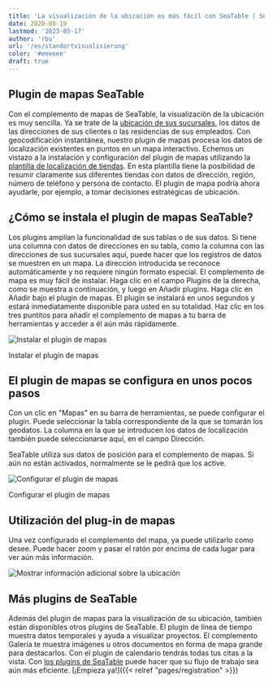 ```yaml
---
title: 'La visualización de la ubicación es más fácil con SeaTable | SeaTable'
date: 2020-08-19
lastmod: '2023-05-17'
author: 'rbu'
url: '/es/standortvisualisierung'
color: '#eeeeee'
draft: true
---
```


## Plugin de mapas SeaTable

Con el complemento de mapas de SeaTable, la visualización de la ubicación es muy sencilla. Ya se trate de la [ubicación de sus sucursales](https://seatable.io/es/vorlage/d6nlvef8ram9wwbkjhziwa/), los datos de las direcciones de sus clientes o las residencias de sus empleados. Con geocodificación instantánea, nuestro plugin de mapas procesa los datos de localización existentes en puntos en un mapa interactivo. Echemos un vistazo a la instalación y configuración del plugin de mapas utilizando la [plantilla de localización de tiendas](https://seatable.io/es/vorlage/d6nlvef8ram9wwbkjhziwa/). En esta plantilla tiene la posibilidad de resumir claramente sus diferentes tiendas con datos de dirección, región, número de teléfono y persona de contacto. El plugin de mapa podría ahora ayudarle, por ejemplo, a tomar decisiones estratégicas de ubicación.

## ¿Cómo se instala el plugin de mapas SeaTable?

Los plugins amplían la funcionalidad de sus tablas o de sus datos. Si tiene una columna con datos de direcciones en su tabla, como la columna con las direcciones de sus sucursales aquí, puede hacer que los registros de datos se muestren en un mapa. La dirección introducida se reconoce automáticamente y no requiere ningún formato especial. El complemento de mapa es muy fácil de instalar. Haga clic en el campo Plugins de la derecha, como se muestra a continuación, y luego en Añadir plugins. Haga clic en Añadir bajo el plugin de mapas. El plugin se instalará en unos segundos y estará inmediatamente disponible para usted en su totalidad. Haz clic en los tres puntitos para añadir el complemento de mapas a tu barra de herramientas y acceder a él aún más rápidamente.

![Instalar el plugin de mapas](https://seatable.io/wp-content/uploads/2020/08/Karten-Plugin-Installieren.gif)

Instalar el plugin de mapas

## El plugin de mapas se configura en unos pocos pasos

Con un clic en "Mapas" en su barra de herramientas, se puede configurar el plugin. Puede seleccionar la tabla correspondiente de la que se tomarán los geodatos. La columna en la que se introducen los datos de localización también puede seleccionarse aquí, en el campo Dirección.

SeaTable utiliza sus datos de posición para el complemento de mapas. Si aún no están activados, normalmente se le pedirá que los active.

![Configurar el plugin de mapas](https://seatable.io/wp-content/uploads/2020/08/Karten-Plugin-Einstellen.gif)

Configurar el plugin de mapas

## Utilización del plug-in de mapas

Una vez configurado el complemento del mapa, ya puede utilizarlo como desee. Puede hacer zoom y pasar el ratón por encima de cada lugar para ver aún más información.

![Mostrar información adicional sobre la ubicación](https://seatable.de/wp-content/uploads/2020/08/Bildschirmfoto-2020-08-03-um-11.43.44.png)

## Más plugins de SeaTable

Además del plugin de mapas para la visualización de su ubicación, también están disponibles otros plugins de SeaTable. El plugin de línea de tiempo muestra datos temporales y ayuda a visualizar proyectos. El complemento Galería te muestra imágenes u otros documentos en forma de mapa grande para destacarlos. Con el plugin de calendario tendrás todas tus citas a la vista. Con [los plugins de SeaTable](https://seatable.io/es/seatable-plugins/) puede hacer que su flujo de trabajo sea aún más eficiente. [¡Empieza ya!]({{< relref "pages/registration" >}})
